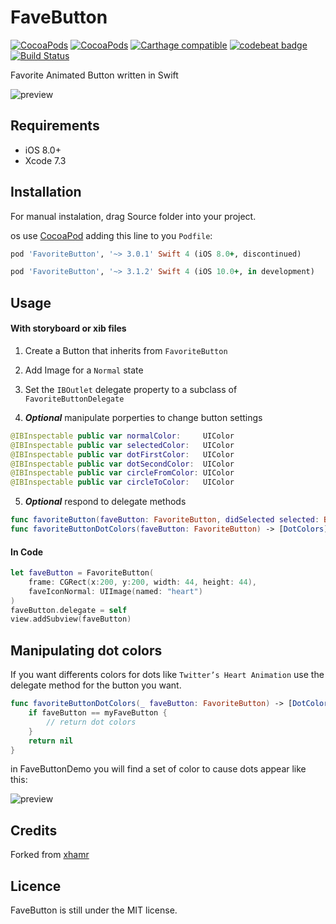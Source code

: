# FaveButton

[![CocoaPods](https://img.shields.io/cocoapods/p/FaveButton.svg)](https://cocoapods.org/pods/FaveButton)
[![CocoaPods](https://img.shields.io/cocoapods/v/FaveButton.svg)](http://cocoapods.org/pods/FaveButton)
[![Carthage compatible](https://img.shields.io/badge/Carthage-compatible-4BC51D.svg?style=flat)](https://github.com/xhamr/fave-button)
[![codebeat badge](https://codebeat.co/badges/580517f8-efc8-4d20-89aa-900531610144)](https://codebeat.co/projects/github-com-xhamr-fave-button)
[![Build Status](https://travis-ci.org/xhamr/fave-button.svg?branch=master)](https://travis-ci.org/xhamr/fave-button)

Favorite Animated Button written in Swift


![preview](https://github.com/xhamr/fave-button/blob/master/fave-button1.gif)


## Requirements

- iOS 8.0+
- Xcode 7.3

## Installation

For manual instalation, drag Source folder into your project.

os use [CocoaPod](https://cocoapods.org) adding this line to you `Podfile`:

```ruby
pod 'FavoriteButton', '~> 3.0.1' Swift 4 (iOS 8.0+, discontinued)

pod 'FavoriteButton', '~> 3.1.2' Swift 4 (iOS 10.0+, in development)

```

## Usage

#### With storyboard or xib files

1) Create a Button that inherits from `FavoriteButton`

2) Add Image for a `Normal` state

3) Set the `IBOutlet` delegate property to a subclass of `FavoriteButtonDelegate`

4) ___Optional___ manipulate porperties to change button settings

```swift
@IBInspectable public var normalColor:     UIColor
@IBInspectable public var selectedColor:   UIColor
@IBInspectable public var dotFirstColor:   UIColor
@IBInspectable public var dotSecondColor:  UIColor
@IBInspectable public var circleFromColor: UIColor
@IBInspectable public var circleToColor:   UIColor
```
 
 5) ___Optional___ respond to delegate methods

 ```swift
func favoriteButton(faveButton: FavoriteButton, didSelected selected: Bool)    
func favoriteButtonDotColors(faveButton: FavoriteButton) -> [DotColors]?     
 ```


#### In Code

```swift
let faveButton = FavoriteButton(
    frame: CGRect(x:200, y:200, width: 44, height: 44),
    faveIconNormal: UIImage(named: "heart")
)
faveButton.delegate = self
view.addSubview(faveButton)
```

## Manipulating dot colors

If you want differents colors for dots like `Twitter’s Heart Animation` use the delegate method for the button you want.

```swift
func favoriteButtonDotColors(_ faveButton: FavoriteButton) -> [DotColors]? {
	if faveButton == myFaveButton {
		// return dot colors
	}
	return nil
}
```

in FaveButtonDemo you will find a set of color to cause dots appear like this:

![preview](https://github.com/xhamr/fave-button/blob/master/fave-button2.gif)



## Credits

Forked from [xhamr](https://github.com/xhamr/fave-button)

## Licence

FaveButton is still under the MIT license.











